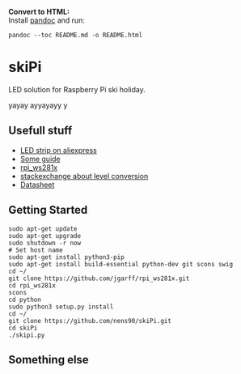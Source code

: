 **Convert to HTML:**  
Install [pandoc](https://pandoc.org/MANUAL.html) and run:  

    pandoc --toc README.md -o README.html

# skiPi
LED solution for Raspberry Pi ski holiday.

yayay ayyayayy y


## Usefull stuff

* [LED strip on aliexpress](https://www.aliexpress.com/item/WS2811-led-strip-5m-150-Pixels-ws2811-ic-DC-12V-led-strip-Addressable-Digital-5050-RGB/32830405129.html?spm=a2g0s.9042311.0.0.6FlhxP)
* [Some guide](https://learn.adafruit.com/neopixels-on-raspberry-pi?view=all)
* [rpi_ws281x](https://github.com/jgarff/rpi_ws281x)
* [stackexchange about level conversion](https://electronics.stackexchange.com/questions/210205/driving-ws2811-led-strip-from-microcontroller)
* [Datasheet](https://cdn-shop.adafruit.com/datasheets/WS2811.pdf)


## Getting Started  

    sudo apt-get update
    sudo apt-get upgrade
    sudo shutdown -r now
    # Set host name
    sudo apt-get install python3-pip
    sudo apt-get install build-essential python-dev git scons swig
    cd ~/
    git clone https://github.com/jgarff/rpi_ws281x.git
    cd rpi_ws281x
    scons
    cd python
    sudo python3 setup.py install
    cd ~/
    git clone https://github.com/nens90/skiPi.git
    cd skiPi
    ./skipi.py


## Something else
